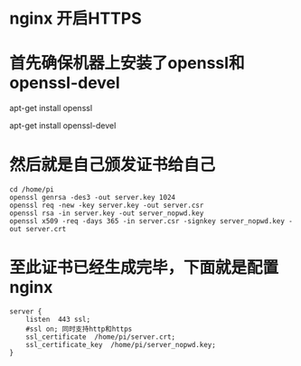 # nginx 开启HTTPS

# 首先确保机器上安装了openssl和openssl-devel

apt-get install openssl

apt-get install openssl-devel


# 然后就是自己颁发证书给自己

```
cd /home/pi
openssl genrsa -des3 -out server.key 1024
openssl req -new -key server.key -out server.csr
openssl rsa -in server.key -out server_nopwd.key
openssl x509 -req -days 365 -in server.csr -signkey server_nopwd.key -out server.crt
```

# 至此证书已经生成完毕，下面就是配置nginx
```
server {
    listen  443 ssl;
    #ssl on; 同时支持http和https
    ssl_certificate  /home/pi/server.crt;
    ssl_certificate_key  /home/pi/server_nopwd.key;
}
```
